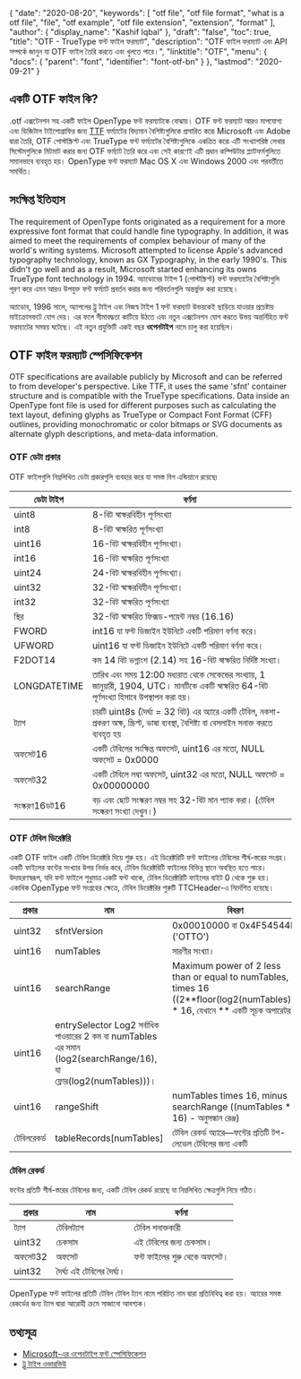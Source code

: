 {
  "date": "2020-08-20",
  "keywords": [
    "otf file",
    "otf file format",
    "what is a otf file",
    "file",
    "otf example",
    "otf file extension",
    "extension",
    "format"
  ],
  "author": {
    "display_name": "Kashif Iqbal"
  },
  "draft": "false",
  "toc": true,
  "title": "OTF - TrueType ফন্ট ফাইল ফরম্যাট",
  "description": "OTF ফাইল ফরম্যাট এবং API সম্পর্কে জানুন যা OTF ফাইল তৈরি করতে এবং খুলতে পারে।",
  "linktitle": "OTF",
  "menu": {
    "docs": {
      "parent": "font",
      "identifier": "font-otf-bn"
    }
  },
  "lastmod": "2020-09-21"
}

## একটি OTF ফাইল কি?

.otf এক্সটেনশন সহ একটি ফাইল OpenType ফন্ট ফরম্যাটকে বোঝায়। OTF ফন্ট ফরম্যাট আরও মাপযোগ্য এবং ডিজিটাল টাইপোগ্রাফির জন্য [TTF](/font/ttf/) ফর্ম্যাটের বিদ্যমান বৈশিষ্ট্যগুলিকে প্রসারিত করে৷ Microsoft এবং Adobe দ্বারা তৈরি, OTF পোস্টস্ক্রিপ্ট এবং TrueType ফন্ট ফর্ম্যাটের বৈশিষ্ট্যগুলিকে একত্রিত করে৷ এটি সংখ্যাগরিষ্ঠ লেখার সিস্টেমগুলিকে মিটমাট করার জন্য OTF ফর্ম্যাট তৈরি করে এবং সেই কারণেই এটি প্রধান কম্পিউটার প্ল্যাটফর্মগুলিতে সমানভাবে ব্যবহৃত হয়। OpenType ফন্ট ফরম্যাট Mac OS X এবং Windows 2000 এবং পরবর্তীতে সমর্থিত।

## সংক্ষিপ্ত ইতিহাস

The requirement of OpenType fonts originated as a requirement for a more expressive font format that could handle fine typography. In addition, it was aimed to meet the requirements of complex behaviour of many of the world's writing systems. Microsoft attempted to license Apple's advanced typography technology, known as GX Typography, in the early 1990's. This didn't go well and as a result, Microsoft started enhancing its owns TrueType font technology in 1994. অ্যাডোবের টাইপ 1 (পোস্টস্ক্রিপ্ট) ফন্ট ফরম্যাটের বৈশিষ্ট্যগুলি পূরণ করে এমন আরও উপযুক্ত ফন্ট ফর্ম্যাট প্রবর্তন করার জন্য পরিবর্তনগুলি অন্তর্ভুক্ত করা হয়েছে।

অ্যাডোব, 1996 সালে, অ্যাপলের ট্রু টাইপ এবং নিজস্ব টাইপ 1 ফন্ট ফরম্যাট উভয়কেই ছাড়িয়ে যাওয়ার প্রচেষ্টায় মাইক্রোসফটে যোগ দেয়। এর ফলে সীমাবদ্ধতা কাটিয়ে উঠতে এবং নতুন এক্সটেনশন যোগ করতে উভয় অন্তর্নিহিত ফন্ট ফরম্যাটের সমন্বয় ঘটেছে। এই নতুন প্রযুক্তিটি একই বছর **ওপেনটাইপ** নামে চালু করা হয়েছিল।

## OTF ফাইল ফরম্যাট স্পেসিফিকেশন

OTF specifications are available publicly by Microsoft and can be referred to from developer's perspective. Like TTF, it uses the same 'sfnt' container structure and is compatible with the TrueType specifications. Data inside an OpenType font file is used for different purposes such as calculating the text layout, defining glyphs as TrueType or Compact Font Format (CFF) outlines, providing monochromatic or color bitmaps or SVG documents as alternate glyph descriptions, and meta-data information.

### OTF ডেটা প্রকার
OTF ফাইলগুলি নিম্নলিখিত ডেটা প্রকারগুলি ব্যবহার করে যা সমস্ত বিগ এন্ডিয়ানে রয়েছে৷

|ডেটা টাইপ| বর্ণনা|
---|---|
|uint8| 8-বিট স্বাক্ষরবিহীন পূর্ণসংখ্যা
|int8| 8-বিট স্বাক্ষরিত পূর্ণসংখ্যা
|uint16| 16-বিট স্বাক্ষরবিহীন পূর্ণসংখ্যা।|
|int16| 16-বিট স্বাক্ষরিত পূর্ণসংখ্যা
|uint24| 24-বিট স্বাক্ষরবিহীন পূর্ণসংখ্যা।|
|uint32| 32-বিট স্বাক্ষরবিহীন পূর্ণসংখ্যা।|
|int32| 32-বিট স্বাক্ষরিত পূর্ণসংখ্যা
|স্থির | 32-বিট স্বাক্ষরিত ফিক্সড-পয়েন্ট নম্বর (16.16)|
|FWORD| int16 যা ফন্ট ডিজাইন ইউনিটে একটি পরিমাণ বর্ণনা করে।|
|UFWORD| uint16 যা ফন্ট ডিজাইন ইউনিটে একটি পরিমাণ বর্ণনা করে।|
|F2DOT14| কম 14 বিট ভগ্নাংশ (2.14) সহ 16-বিট স্বাক্ষরিত নির্দিষ্ট সংখ্যা।|
|LONGDATETIME| তারিখ এবং সময় 12:00 মধ্যরাত থেকে সেকেন্ডের সংখ্যায়, 1 জানুয়ারী, 1904, UTC। মানটিকে একটি স্বাক্ষরিত 64-বিট পূর্ণসংখ্যা হিসাবে উপস্থাপন করা হয়।|
|ট্যাগ| চারটি uint8s (দৈর্ঘ্য = 32 বিট) এর অ্যারে একটি টেবিল, নকশা-প্রকরণ অক্ষ, স্ক্রিপ্ট, ভাষা ব্যবস্থা, বৈশিষ্ট্য বা বেসলাইন সনাক্ত করতে ব্যবহৃত হয়|
|অফসেট16| একটি টেবিলের সংক্ষিপ্ত অফসেট, uint16 এর মতো, NULL অফসেট = 0x0000|
|অফসেট32| একটি টেবিলে লম্বা অফসেট, uint32 এর মতো, NULL অফসেট = 0x00000000|
|সংস্করণ16ডট16| বড় এবং ছোট সংস্করণ নম্বর সহ 32-বিট মান প্যাক করা। (টেবিল সংস্করণ সংখ্যা দেখুন।) |

### OTF টেবিল ডিরেক্টরি

একটি OTF ফাইল একটি টেবিল ডিরেক্টরি দিয়ে শুরু হয়। এই ডিরেক্টরিটি ফন্ট ফাইলের টেবিলের শীর্ষ-স্তরের সংগ্রহ। একটি ফাইলের ফন্টের সংখ্যার উপর নির্ভর করে, টেবিল ডিরেক্টরিটি ফাইলের বিভিন্ন স্থানে অবস্থিত হতে পারে। উদাহরণস্বরূপ, যদি ফন্ট ফাইলে শুধুমাত্র একটি ফন্ট থাকে, টেবিল ডিরেক্টরিটি ফাইলের বাইট 0 থেকে শুরু হয়। একাধিক OpenType ফন্ট সংগ্রহের ক্ষেত্রে,
টেবিল ডিরেক্টরির শুরুটি TTCHeader-এ নির্দেশিত হয়েছে।

|প্রকার |নাম |বিবরণ |
---|---|---|
|uint32 |sfntVersion | 0x00010000 বা 0x4F54544F ('OTTO')|
|uint16| numTables |সারণীর সংখ্যা।|
|uint16|	searchRange	|Maximum power of 2 less than or equal to numTables, times 16 ((2\**floor(log2(numTables))) * 16, যেখানে ** একটি সূচক অপারেটর)|
|uint16 | entrySelector Log2 সর্বাধিক পাওয়ারের 2 কম বা numTables এর সমান (log2(searchRange/16), যা ফ্লোর(log2(numTables)))।|
|uint16	|rangeShift	|numTables times 16, minus searchRange ((numTables * 16) - অনুসন্ধান রেঞ্জ)
|টেবিলরেকর্ড| tableRecords[numTables] |টেবিল রেকর্ড অ্যারে—ফন্টের প্রতিটি টপ-লেভেল টেবিলের জন্য একটি|


### টেবিল রেকর্ড

ফন্টের প্রতিটি শীর্ষ-স্তরের টেবিলের জন্য, একটি টেবিল রেকর্ড রয়েছে যা নিম্নলিখিত ক্ষেত্রগুলি নিয়ে গঠিত।

|প্রকার| নাম| বর্ণনা|
---|---|---|
|ট্যাগ| টেবিলট্যাগ| টেবিল শনাক্তকারী
|uint32| চেকসাম| এই টেবিলের জন্য চেকসাম।|
|অফসেট32| অফসেট| ফন্ট ফাইলের শুরু থেকে অফসেট।|
|uint32| দৈর্ঘ্য এই টেবিলের দৈর্ঘ্য।|

OpenType ফন্ট ফাইলের প্রতিটি টেবিল টেবিল ট্যাগ নামে পরিচিত নাম দ্বারা প্রতিনিধিত্ব করা হয়। অ্যারের সমস্ত রেকর্ডের জন্য ট্যাগ দ্বারা আরোহী ক্রমে সাজানো আবশ্যক।

## তথ্যসূত্র
 * [Microsoft-এর ওপেনটাইপ ফন্ট স্পেসিফিকেশন](https://learn.microsoft.com/en-us/typography/opentype/spec/overview)
 * [ট্রু টাইপ ওভারভিউ](https://learn.microsoft.com/en-us/typography/truetype/)

